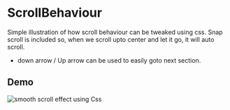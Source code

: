 # ScrollBehaviour

Simple illustration of how scroll behaviour can be tweaked using css. Snap scroll is included so, when we scroll upto center and let it go, it will auto scroll.

- down arrow / Up arrow can be used to easily goto next section.

## Demo

<img src="./img/smoothscroll.gif" alt="smooth scroll effect using Css">
